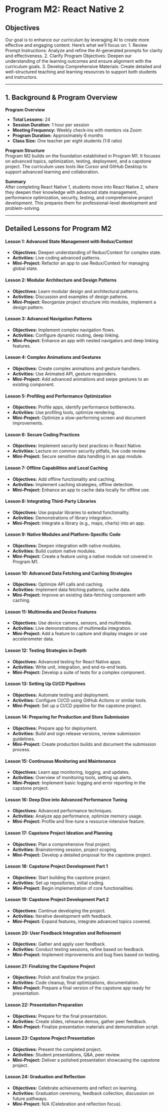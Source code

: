 # Program M2: React Native 2

## Objectives 
Our goal is to enhance our curriculum by leveraging AI to create more effective and engaging content. Here’s what we’ll focus on:
	1. Review Prompt Instructions: Analyze and refine the AI-generated prompts for clarity and effectiveness.
	2. Clarify Program Objectives: Deepen our understanding of the learning outcomes and ensure alignment with the curriculum goals.
	3. Develop Comprehensive Materials: Create detailed and well-structured teaching and learning resources to support both students and instructors.

---

## 1. Background & Program Overview

**Program Overview**  
- **Total Lessons:** 24  
- **Session Duration:** 1 hour per session  
- **Meeting Frequency:** Weekly check-ins with mentors via Zoom  
- **Program Duration:** Approximately 6 months  
- **Class Size:** One teacher per eight students (1:8 ratio)  

**Program Structure**  
Program M2 builds on the foundation established in Program M1. It focuses on advanced topics, optimization, testing, deployment, and a capstone project. The curriculum uses tools like Cursor and GitHub Desktop to support advanced learning and collaboration.

**Summary**  
After completing React Native 1, students move into React Native 2, where they deepen their knowledge with advanced state management, performance optimization, security, testing, and comprehensive project development. This prepares them for professional-level development and problem-solving.

---

## Detailed Lessons for Program M2

#### Lesson 1: Advanced State Management with Redux/Context
- **Objectives:** Deepen understanding of Redux/Context for complex state.
- **Activities:** Live coding advanced patterns.
- **Mini-Project:** Refactor an app to use Redux/Context for managing global state.

#### Lesson 2: Modular Architecture and Design Patterns
- **Objectives:** Learn modular design and architectural patterns.
- **Activities:** Discussion and examples of design patterns.
- **Mini-Project:** Reorganize project structure into modules, implement a design pattern.

#### Lesson 3: Advanced Navigation Patterns
- **Objectives:** Implement complex navigation flows.
- **Activities:** Configure dynamic routing, deep linking.
- **Mini-Project:** Enhance an app with nested navigators and deep linking features.

#### Lesson 4: Complex Animations and Gestures
- **Objectives:** Create complex animations and gesture handlers.
- **Activities:** Use Animated API, gesture responders.
- **Mini-Project:** Add advanced animations and swipe gestures to an existing component.

#### Lesson 5: Profiling and Performance Optimization
- **Objectives:** Profile apps, identify performance bottlenecks.
- **Activities:** Use profiling tools, optimize rendering.
- **Mini-Project:** Optimize a slow-performing screen and document improvements.

#### Lesson 6: Secure Coding Practices
- **Objectives:** Implement security best practices in React Native.
- **Activities:** Lecture on common security pitfalls, live code review.
- **Mini-Project:** Secure sensitive data handling in an app module.

#### Lesson 7: Offline Capabilities and Local Caching
- **Objectives:** Add offline functionality and caching.
- **Activities:** Implement caching strategies, offline detection.
- **Mini-Project:** Enhance an app to cache data locally for offline use.

#### Lesson 8: Integrating Third-Party Libraries
- **Objectives:** Use popular libraries to extend functionality.
- **Activities:** Demonstrations of library integration.
- **Mini-Project:** Integrate a library (e.g., maps, charts) into an app.

#### Lesson 9: Native Modules and Platform-Specific Code
- **Objectives:** Deepen integration with native modules.
- **Activities:** Build custom native modules.
- **Mini-Project:** Create a feature using a native module not covered in Program M1.

#### Lesson 10: Advanced Data Fetching and Caching Strategies
- **Objectives:** Optimize API calls and caching.
- **Activities:** Implement data fetching patterns, cache data.
- **Mini-Project:** Improve an existing data-fetching component with caching.

#### Lesson 11: Multimedia and Device Features
- **Objectives:** Use device camera, sensors, and multimedia.
- **Activities:** Live demonstrations of multimedia integration.
- **Mini-Project:** Add a feature to capture and display images or use accelerometer data.

#### Lesson 12: Testing Strategies in Depth
- **Objectives:** Advanced testing for React Native apps.
- **Activities:** Write unit, integration, and end-to-end tests.
- **Mini-Project:** Develop a suite of tests for a complex component.

#### Lesson 13: Setting Up CI/CD Pipelines
- **Objectives:** Automate testing and deployment.
- **Activities:** Configure CI/CD using GitHub Actions or similar tools.
- **Mini-Project:** Set up a CI/CD pipeline for the capstone project.

#### Lesson 14: Preparing for Production and Store Submission
- **Objectives:** Prepare app for deployment.
- **Activities:** Build and sign release versions, review submission guidelines.
- **Mini-Project:** Create production builds and document the submission process.

#### Lesson 15: Continuous Monitoring and Maintenance
- **Objectives:** Learn app monitoring, logging, and updates.
- **Activities:** Overview of monitoring tools, setting up alerts.
- **Mini-Project:** Implement basic logging and error reporting in the capstone project.

#### Lesson 16: Deep Dive into Advanced Performance Tuning
- **Objectives:** Advanced performance techniques.
- **Activities:** Analyze app performance, optimize memory usage.
- **Mini-Project:** Profile and fine-tune a resource-intensive feature.

#### Lesson 17: Capstone Project Ideation and Planning
- **Objectives:** Plan a comprehensive final project.
- **Activities:** Brainstorming session, project scoping.
- **Mini-Project:** Develop a detailed proposal for the capstone project.

#### Lesson 18: Capstone Project Development Part 1
- **Objectives:** Start building the capstone project.
- **Activities:** Set up repositories, initial coding.
- **Mini-Project:** Begin implementation of core functionalities.

#### Lesson 19: Capstone Project Development Part 2
- **Objectives:** Continue developing the project.
- **Activities:** Iterative development with feedback.
- **Mini-Project:** Expand features, integrate advanced topics covered.

#### Lesson 20: User Feedback Integration and Refinement
- **Objectives:** Gather and apply user feedback.
- **Activities:** Conduct testing sessions, refine based on feedback.
- **Mini-Project:** Implement improvements and bug fixes based on testing.

#### Lesson 21: Finalizing the Capstone Project
- **Objectives:** Polish and finalize the project.
- **Activities:** Code cleanup, final optimizations, documentation.
- **Mini-Project:** Prepare a final version of the capstone app ready for presentation.

#### Lesson 22: Presentation Preparation
- **Objectives:** Prepare for the final presentation.
- **Activities:** Create slides, rehearse demos, gather peer feedback.
- **Mini-Project:** Finalize presentation materials and demonstration script.

#### Lesson 23: Capstone Project Presentation
- **Objectives:** Present the completed project.
- **Activities:** Student presentations, Q&A, peer review.
- **Mini-Project:** Deliver a polished presentation showcasing the capstone project.

#### Lesson 24: Graduation and Reflection
- **Objectives:** Celebrate achievements and reflect on learning.
- **Activities:** Graduation ceremony, feedback collection, discussion on future pathways.
- **Mini-Project:** N/A (Celebration and reflection focus).